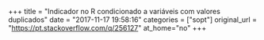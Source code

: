 +++
title = "Indicador no R condicionado a variáveis com valores duplicados"
date = "2017-11-17 19:58:16"
categories = ["sopt"]
original_url = "https://pt.stackoverflow.com/q/256127"
at_home="no"
+++

